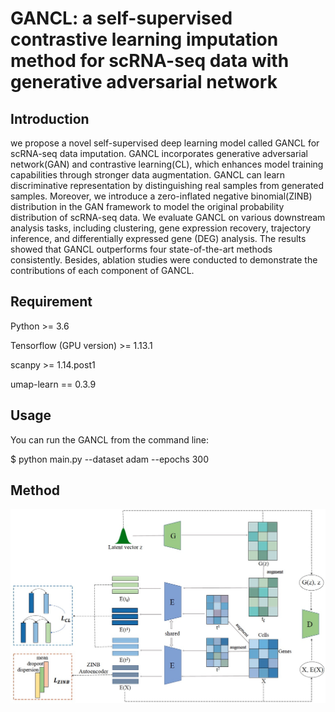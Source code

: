 # GANCL: a self-supervised contrastive learning imputation method for scRNA-seq data with generative adversarial network

Introduction
-----

we propose a novel self-supervised deep learning model called GANCL for scRNA-seq data imputation. GANCL incorporates generative adversarial network(GAN) and contrastive learning(CL), which enhances model training capabilities through stronger data augmentation. GANCL can learn discriminative representation by distinguishing real samples from generated samples. Moreover, we introduce a zero-inflated negative binomial(ZINB) distribution in the GAN framework to model the original probability distribution of scRNA-seq data. We evaluate GANCL on various downstream analysis tasks, including clustering, gene expression recovery, trajectory inference, and differentially expressed gene (DEG) analysis. The results showed that GANCL outperforms four state-of-the-art methods consistently. Besides, ablation studies were conducted to demonstrate the contributions of each component of GANCL.

Requirement
-----
Python >= 3.6

Tensorflow (GPU version) >= 1.13.1

scanpy >= 1.14.post1

umap-learn == 0.3.9

Usage
-----
You can run the GANCL from the command line:

$ python main.py --dataset adam --epochs 300

Method
-----
![model](https://github.com/LWanzi/GANCL/blob/origin/GANCL.png)
